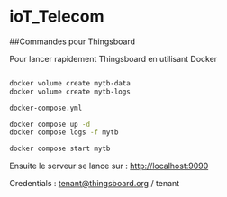 # ioT_Telecom


##Commandes pour Thingsboard

Pour lancer rapidement Thingsboard en utilisant Docker

```sh

docker volume create mytb-data
docker volume create mytb-logs

docker-compose.yml

docker compose up -d
docker compose logs -f mytb

docker compose start mytb

```
Ensuite le serveur se lance sur : [http://localhost:9090](http://localhost:8080/home)

Credentials : tenant@thingsboard.org / tenant
